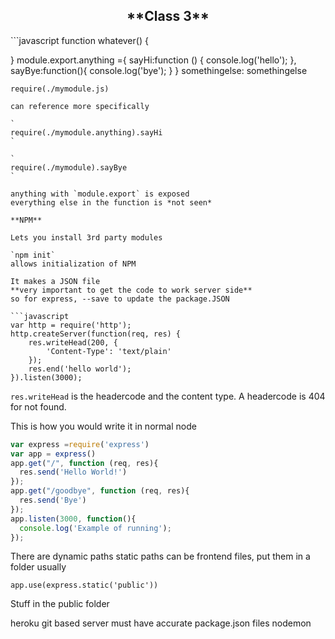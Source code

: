 <center><h2>**Class 3**</h2></center>
```javascript
function whatever() {

}
module.export.anything ={
  sayHi:function () {
      console.log('hello');
  },
  sayBye:function(){
    console.log('bye');
  }
}
somethingelse: somethingelse
```
require(./mymodule.js)

can reference more specifically

`
require(./mymodule.anything).sayHi
`

`
require(./mymodule).sayBye
`

anything with `module.export` is exposed
everything else in the function is *not seen*

**NPM**

Lets you install 3rd party modules

`npm init`
allows initialization of NPM

It makes a JSON file
**very important to get the code to work server side**
so for express, --save to update the package.JSON

```javascript
var http = require('http');
http.createServer(function(req, res) {
    res.writeHead(200, {
        'Content-Type': 'text/plain'
    });
    res.end('hello world');
}).listen(3000);

```
`res.writeHead` is the headercode and the content type. A headercode is 404 for not found.  

This is how you would write it in normal node

```javascript
var express =require('express')
var app = express()
app.get("/", function (req, res){
  res.send('Hello World!')
});
app.get("/goodbye", function (req, res){
  res.send('Bye')
});
app.listen(3000, function(){
  console.log('Example of running');
});
```

There are dynamic paths
static paths can be frontend files, put them in a folder usually

`app.use(express.static('public'))`

Stuff in the public folder

heroku
git based server
must have accurate package.json files
nodemon
